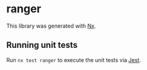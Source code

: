 # ranger

This library was generated with [Nx](https://nx.dev).

## Running unit tests

Run `nx test ranger` to execute the unit tests via [Jest](https://jestjs.io).
